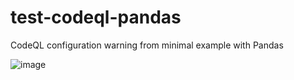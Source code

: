# test-codeql-pandas
CodeQL configuration warning from minimal example with Pandas

![image](https://github.com/MOJOliciousFTW/test-codeql-pandas/assets/29371531/db0f9c3f-bb32-4fa7-8033-d7796859c6e2)

